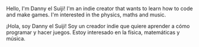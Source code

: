 Hello, I'm Danny el Suiji! I'm an indie creator that wants to learn how to code and make games. I'm interested in the physics, maths and music.

¡Hola, soy Danny el Suiji! Soy un creador indie que quiere aprender a cómo programar y hacer juegos. Estoy interesado en la física, matemáticas y música.
